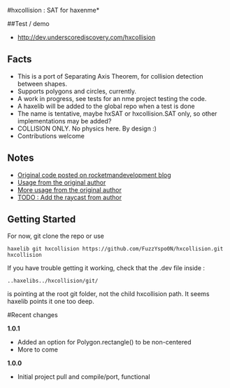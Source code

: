 #hxcollision : SAT for haxenme*


##Test / demo

- http://dev.underscorediscovery.com/hxcollision

## Facts

- This is a port of Separating Axis Theorem, for collision detection between shapes.
- Supports polygons and circles, currently.
- A work in progress, see tests for an nme project testing the code.
- A haxelib will be added to the global repo when a test is done
- The name is tentative, maybe hxSAT or hxcollision.SAT only, so other implementations may be added?
- COLLISION ONLY. No physics here. By design :)
- Contributions welcome

## Notes

- [Original code posted on rocketmandevelopment blog](http://rocketmandevelopment.com/2010/05/19/separation-of-axis-theorem-for-collision-detection/)
- [Usage from the original author](http://rocketmandevelopment.com/2010/11/22/using-sat/)
- [More usage from the original author](http://rocketmandevelopment.com/2010/11/28/detecting-collisions-with-sat/)
- [TODO : Add the raycast from author](http://rocketmandevelopment.com/2011/02/15/using-ray-casting-with-shapes/)


## Getting Started

For now, git clone the repo or use 

`haxelib git hxcollision https://github.com/FuzzYspo0N/hxcollision.git hxcollision`

If you have trouble getting it working, check that the .dev file inside :

`..haxelibs../hxcollision/git/` 

is pointing at the root git folder, not the child hxcollision path. It seems haxelib points it one too deep.

#Recent changes

**1.0.1**
 - Added an option for Polygon.rectangle() to be non-centered
 - More to come 
 
**1.0.0** 
 - Initial project pull and compile/port, functional
